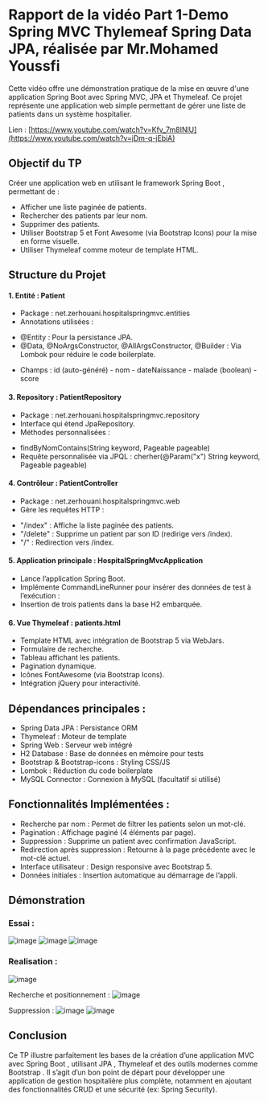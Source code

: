 # Rapport de la vidéo Part 1-Demo Spring MVC Thylemeaf Spring Data JPA, réalisée par Mr.Mohamed Youssfi
Cette vidéo offre une démonstration pratique de la mise en œuvre d'une application Spring Boot avec Spring MVC, JPA et Thymeleaf. Ce projet représente une application web simple permettant de gérer une liste de patients dans un système hospitalier.

Lien : [https://www.youtube.com/watch?v=Kfv_7m8INlU](https://www.youtube.com/watch?v=jDm-q-jEbiA)

## Objectif du TP
Créer une application web en utilisant le framework Spring Boot , permettant de : 
 -  Afficher une liste paginée de patients.
 -  Rechercher des patients par leur nom.
 -  Supprimer des patients.
 -  Utiliser Bootstrap 5 et Font Awesome (via Bootstrap Icons) pour la mise en forme visuelle.
 -  Utiliser Thymeleaf comme moteur de template HTML.

## Structure du Projet
#### 1. Entité : Patient
 -  Package : net.zerhouani.hospitalspringmvc.entities
 -  Annotations utilisées :
  *   @Entity : Pour la persistance JPA.
  *  @Data, @NoArgsConstructor, @AllArgsConstructor, @Builder : Via Lombok pour réduire le code boilerplate.
 -  Champs : id (auto-généré) - nom - dateNaissance - malade (boolean) - score
#### 3. Repository : PatientRepository
 -  Package : net.zerhouani.hospitalspringmvc.repository
 -  Interface qui étend JpaRepository.
 -  Méthodes personnalisées :
  *  findByNomContains(String keyword, Pageable pageable)
  *  Requête personnalisée via JPQL : cherher(@Param("x") String keyword, Pageable pageable)
#### 4. Contrôleur : PatientController
 -  Package : net.zerhouani.hospitalspringmvc.web
 -  Gère les requêtes HTTP :
   * "/index"  : Affiche la liste paginée des patients.
   * "/delete" : Supprime un patient par son ID (redirige vers /index).
   * "/"       : Redirection vers /index.
#### 5. Application principale : HospitalSpringMvcApplication
 -  Lance l’application Spring Boot.
 -  Implémente CommandLineRunner pour insérer des données de test à l’exécution :
 -  Insertion de trois patients dans la base H2 embarquée.
#### 6. Vue Thymeleaf : patients.html
 -  Template HTML avec intégration de Bootstrap 5 via WebJars.
 -  Formulaire de recherche.
 -  Tableau affichant les patients.
 -  Pagination dynamique.
 -  Icônes FontAwesome (via Bootstrap Icons).
 -  Intégration jQuery pour interactivité.

## Dépendances principales :
 -  Spring Data JPA : Persistance ORM
 -  Thymeleaf : Moteur de template
 -  Spring Web : Serveur web intégré
 -  H2 Database : Base de données en mémoire pour tests
 -  Bootstrap & Bootstrap-icons : Styling CSS/JS
 -  Lombok : Réduction du code boilerplate
 -  MySQL Connector : Connexion à MySQL (facultatif si utilisé)

## Fonctionnalités Implémentées :
 -  Recherche par nom : Permet de filtrer les patients selon un mot-clé.
 -  Pagination : Affichage paginé (4 éléments par page).
 -  Suppression : Supprime un patient avec confirmation JavaScript.
 -  Redirection après suppression : Retourne à la page précédente avec le mot-clé actuel.
 -  Interface utilisateur : Design responsive avec Bootstrap 5.
 -  Données initiales : Insertion automatique au démarrage de l’appli.

## Démonstration

### Essai :
![image](https://github.com/user-attachments/assets/66b846af-8e33-4c79-85e6-61a9075429d3)
![image](https://github.com/user-attachments/assets/02f8d4b2-4376-46e9-b9d4-aca08d1d2432)
![image](https://github.com/user-attachments/assets/64d3f5c4-3757-4696-aa2e-3089d2141fb9)

### Realisation :
![image](https://github.com/user-attachments/assets/b11fdd87-c511-4cd9-ab97-e2f11d2c0518)

Recherche et positionnement :
![image](https://github.com/user-attachments/assets/678354bc-055e-4455-a548-ee99b1df61ee)

Suppression :
![image](https://github.com/user-attachments/assets/8cd70ad8-baca-4925-831a-48fd9c3334a9)
![image](https://github.com/user-attachments/assets/42e722cc-cb74-4974-81f2-0646c1c83482)

## Conclusion
Ce TP illustre parfaitement les bases de la création d’une application MVC avec Spring Boot , utilisant JPA , Thymeleaf et des outils modernes comme Bootstrap . Il s’agit d’un bon point de départ pour développer une application de gestion hospitalière plus complète, notamment en ajoutant des fonctionnalités CRUD et une sécurité (ex: Spring Security).
